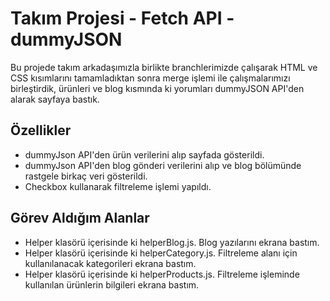 
# Takım Projesi - Fetch API - dummyJSON

Bu projede takım arkadaşımızla birlikte branchlerimizde çalışarak HTML ve CSS kısımlarını tamamladıktan sonra merge işlemi ile çalışmalarımızı birleştirdik, ürünleri ve blog kısmında ki yorumları dummyJSON API'den alarak sayfaya bastık.

## Özellikler

- dummyJson API'den ürün verilerini alıp sayfada gösterildi.
- dummyJson API'den blog gönderi verilerini alıp ve blog bölümünde rastgele birkaç veri gösterildi.
- Checkbox kullanarak filtreleme işlemi yapıldı.


  
## Görev Aldığım Alanlar

- Helper klasörü içerisinde ki helperBlog.js. Blog yazılarını ekrana bastım.
- Helper klasörü içerisinde ki helperCategory.js. Filtreleme alanı için kullanılanacak kategorileri ekrana bastım.
- Helper klasörü içerisinde ki helperProducts.js. Filtreleme işleminde kullanılan ürünlerin bilgileri ekrana bastım.